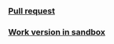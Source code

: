 
### [Pull request](https://github.com/val10010/tic-tac-toe-react/pull/1/commits/2aa865f6cc275e776a41ea4f06a2e82c254944ce)

### [Work version in sandbox](https://codesandbox.io/s/v01p221523)
